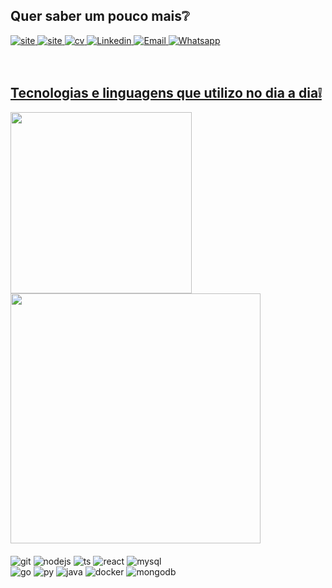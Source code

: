 ## **Quer saber um pouco mais**❔

<section>
  <a href="https://renatoadorno.vercel.app/" target="_blank" rel="noreferrer">
  <img src="https://img.shields.io/badge/website-000000?style=for-the-badge&logo=About.me&logoColor=white" alt="site">
  </a>
  <a href="https://dev.to/renatoadorno" target="_blank" rel="noreferrer">
    <img src="https://img.shields.io/badge/dev.to-0A0A0A?style=for-the-badge&logo=devdotto&logoColor=white" alt="site">
  </a>
  <a href="https://drive.google.com/file/d/1uMyWUP8rn1BwvrkIqUCiCMmnNNQia91U/view?usp=sharing" target="_blank" rel="noreferrer">
    <img src="https://img.shields.io/badge/CURRICULO-black?style=for-the-badge&logo=arrow" alt="cv">
  </a>
  <a href="https://www.linkedin.com/in/renatoadorno/" target="_blank" rel="noreferrer">
  <img src="https://img.shields.io/badge/LinkedIn-0077B5?style=for-the-badge&logo=linkedin&logoColor=white" alt="Linkedin">
  </a>
  <a href="mailto:renattoadorno@gmail.com" target="_blank" rel="noreferrer">
    <img src="https://img.shields.io/badge/Gmail-D14836?style=for-the-badge&logo=gmail&logoColor=white" alt="Email">
  </a>
  <a href="https://api.whatsapp.com/send?phone=5567992059592&text=Estou%20entrando%20em%20contato%20atrav%C3%A9s%20GitHub" target="_blank" rel="noreferrer">
    <img src="https://img.shields.io/badge/WhatsApp-25D366?style=for-the-badge&logo=whatsapp&logoColor=white" alt="Whatsapp">
  </a>
</section>
<br></br>

<div style="display: inline-block;">
  <a href="https://github.com/RENATOADORNO">
  <h2><b>Tecnologias e linguagens que utilizo no dia a dia❕</b></h2>
  <img width="290px" src="https://github-readme-stats.vercel.app/api/top-langs/?username=RENATOADORNO&layout=compact&langs_count=7&theme=dracula"/>
  <img width="400px"src="https://github-readme-stats.vercel.app/api?username=RENATOADORNO&show_icons=true&theme=dracula&include_all_commits=true&count_private=true"/>
</div>
<br></br>

<div style="display: inline-block;">
  <section>
    <img src="https://img.shields.io/badge/GIT-E44C30?style=for-the-badge&logo=git&logoColor=white" alt="git">
    <img src="https://img.shields.io/badge/Node.js-43853D?style=for-the-badge&logo=node.js&logoColor=white" alt="nodejs">
    <img src="https://img.shields.io/badge/TypeScript-007ACC?style=for-the-badge&logo=typescript&logoColor=white" alt="ts">
    <img src="https://img.shields.io/badge/react-%2320232a.svg?style=for-the-badge&logo=react&logoColor=%2361DAFB" alt="react">
    <img src="https://img.shields.io/badge/MySQL-005C84?style=for-the-badge&logo=mysql&logoColor=white" alt="mysql">
  </section>
  <section>
    <img src="https://img.shields.io/badge/Go-00ADD8?style=for-the-badge&logo=go&logoColor=white" alt="go">
    <img src="https://img.shields.io/badge/Python-3776AB?style=for-the-badge&logo=python&logoColor=white" alt="py">
    <img src="https://img.shields.io/badge/Java-ED8B00?style=for-the-badge&logo=java&logoColor=white" alt="java">
    <img src="https://img.shields.io/badge/docker-%230db7ed.svg?style=for-the-badge&logo=docker&logoColor=white" alt="docker">
    <img src="https://img.shields.io/badge/MongoDB-4EA94B?style=for-the-badge&logo=mongodb&logoColor=white" alt="mongodb">
  </section>
</div>
<br></br>
